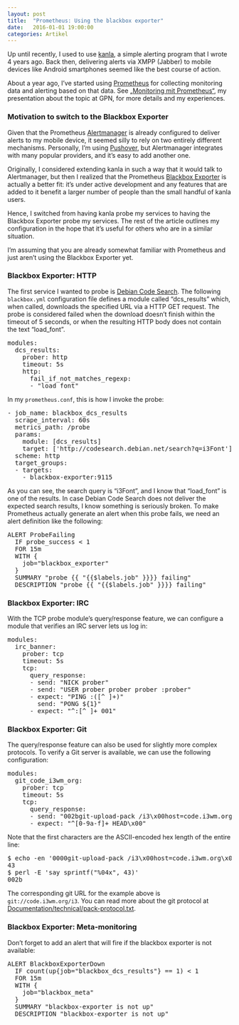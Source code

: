 ```yaml
---
layout: post
title:  "Prometheus: Using the blackbox exporter"
date:   2016-01-01 19:00:00
categories: Artikel
---
```


<p>
Up until recently, I used to use <a href="http://kanla.zekjur.net/">kanla</a>,
a simple alerting program that I wrote 4 years ago. Back then, delivering
alerts via XMPP (Jabber) to mobile devices like Android smartphones seemed like
the best course of action.
</p>

<p>
About a year ago, I’ve started using <a
href="http://prometheus.io/">Prometheus</a> for collecting monitoring data and
alerting based on that data. See <a
href="https://media.ccc.de/v/gpn15-6645-monitoring_mit_prometheus#video">„Monitoring
mit Prometheus“</a>, my presentation about the topic at GPN, for more details
and my experiences.
</p>

<h3>Motivation to switch to the Blackbox Exporter</h3>

<p>
Given that the Prometheus <a
href="https://github.com/prometheus/alertmanager">Alertmanager</a> is already
configured to deliver alerts to my mobile device, it seemed silly to rely on
two entirely different mechanisms. Personally, I’m using <a
href="https://pushover.net/">Pushover</a>, but Alertmanager integrates with
many popular providers, and it’s easy to add another one.
</p>

<p>
Originally, I considered extending kanla in such a way that it would talk to
Alertmanager, but then I realized that the Prometheus <a
href="https://github.com/prometheus/blackbox_exporter">Blackbox Exporter</a> is
actually a better fit: it’s under active development and any features that are
added to it benefit a larger number of people than the small handful of kanla
users.
</p>

<p>
Hence, I switched from having kanla probe my services to having the Blackbox
Exporter probe my services. The rest of the article outlines my configuration
in the hope that it’s useful for others who are in a similar situation.
</p>

<p>
I’m assuming that you are already somewhat familiar with Prometheus and just
aren’t using the Blackbox Exporter yet.
</p>

<h3>Blackbox Exporter: HTTP</h3>

<p>
The first service I wanted to probe is <a
href="https://codesearch.debian.net/">Debian Code Search</a>. The following
<code>blackbox.yml</code> configuration file defines a module called
“dcs_results” which, when called, downloads the specified URL via a HTTP GET
request. The probe is considered failed when the download doesn’t finish within
the timeout of 5 seconds, or when the resulting HTTP body does not contain the
text “load_font”.
</p>

<pre>
modules:
  dcs_results:
    prober: http
    timeout: 5s
    http:
      fail_if_not_matches_regexp:
      - "load_font"
</pre>

<p>
In my <code>prometheus.conf</code>, this is how I invoke the probe:
</p>

<pre>
- job_name: blackbox_dcs_results
  scrape_interval: 60s
  metrics_path: /probe
  params:
    module: [dcs_results]
    target: ['http://codesearch.debian.net/search?q=i3Font']
  scheme: http
  target_groups:
  - targets:
    - blackbox-exporter:9115
</pre>

<p>
As you can see, the search query is “i3Font”, and I know that “load_font” is
one of the results. In case Debian Code Search does not deliver the expected
search results, I know something is seriously broken. To make Prometheus
actually generate an alert when this probe fails, we need an alert definition
like the following:
</p>

<pre>
ALERT ProbeFailing
  IF probe_success < 1
  FOR 15m
  WITH {
    job="blackbox_exporter"
  }
  SUMMARY "probe {{ "{{$labels.job" }}}} failing"
  DESCRIPTION "probe {{ "{{$labels.job" }}}} failing"
</pre>

<h3>Blackbox Exporter: IRC</h3>

<p>
With the TCP probe module’s query/response feature, we can configure a module
that verifies an IRC server lets us log in:
</p>

<pre>
modules:
  irc_banner:
    prober: tcp
    timeout: 5s
    tcp:
      query_response:
      - send: "NICK prober"
      - send: "USER prober prober prober :prober"
      - expect: "PING :([^ ]+)"
        send: "PONG ${1}"
      - expect: "^:[^ ]+ 001"
</pre>

<h3>Blackbox Exporter: Git</h3>

<p>
The query/response feature can also be used for slightly more complex
protocols. To verify a Git server is available, we can use the following
configuration:
</p>

<pre>
modules:
  git_code_i3wm_org:
    prober: tcp
    timeout: 5s
    tcp:
      query_response:
      - send: "002bgit-upload-pack /i3\x00host=code.i3wm.org\x00"
      - expect: "^[0-9a-f]+ HEAD\x00"
</pre>

<p>
Note that the first characters are the ASCII-encoded hex length of the entire line:
</p>
<pre>
$ echo -en '0000git-upload-pack /i3\x00host=code.i3wm.org\x00' | wc -c
43
$ perl -E 'say sprintf("%04x", 43)'
002b
</pre>

<p>
The corresponding git URL for the example above is
<code>git://code.i3wm.org/i3</code>. You can read more about the git protocol
at <a
href="https://github.com/git/git/blob/master/Documentation/technical/pack-protocol.txt">Documentation/technical/pack-protocol.txt</a>.
</p>

<h3>Blackbox Exporter: Meta-monitoring</h3>

<p>
Don’t forget to add an alert that will fire if the blackbox exporter is not available:
</p>

<pre>
ALERT BlackboxExporterDown
  IF count(up{job="blackbox_dcs_results"} == 1) < 1
  FOR 15m
  WITH {
    job="blackbox_meta"
  }
  SUMMARY "blackbox-exporter is not up"
  DESCRIPTION "blackbox-exporter is not up"
</pre>
